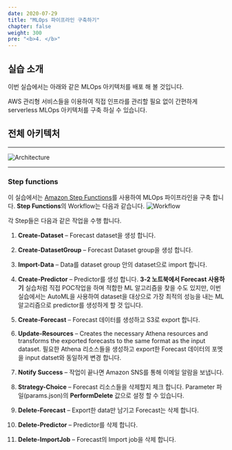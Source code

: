 ```yaml
---
date: 2020-07-29
title: "MLOps 파이프라인 구축하기"
chapter: false
weight: 300
pre: "<b>4. </b>"
---
```


## 실습 소개
이번 실습에서는 아래와 같은 MLOps 아키텍처를 배포 해 볼 것입니다.

AWS 관리형 서비스들을 이용하여 직접 인프라를 관리할 필요 없이 간편하게 serverless MLOps 아키텍처를 구축 하실 수 있습니다.
## 전체 아키텍처
***
![Architecture](/images/mlops/archi.png)
***
### Step functions
이 실습에서는 [Amazon Step Functions](https://aws.amazon.com/ko/step-functions/)를 사용하여 MLOps 파이프라인을 구축 합니다. **Step Functions**의 Workflow는 다음과 같습니다.
![Workflow](/images/mlops/stepfunction_workflow.png)

각 Step들은 다음과 같은 작업을 수행 합니다.

1. **Create-Dataset** – Forecast dataset을 생성 합니다. 

2. **Create-DatasetGroup** – Forecast Dataset group을 생성 합니다.

3. **Import-Data** – Data를 dataset group 안의 dataset으로 import 합니다.

4. **Create-Predictor** – Predictor를 생성 합니다. **3-2 노트북에서 Forecast 사용하기** 실습처럼 직접 POC작업을 하며 적합한 ML 알고리즘을 찾을 수도 있지만, 이번 실습에서는 AutoML을 사용하여 dataset을 대상으로 가장 최적의 성능을 내는 ML 알고리즘으로 predictor를 생성하게 할 것 입니다.

5. **Create-Forecast** – Forecast 데이터를 생성하고 S3로 export 합니다.

6. **Update-Resources** – Creates the necessary Athena resources and transforms the exported forecasts to the same format as the input dataset. 필요한 Athena 리소스들을 생성하고 export한 Forecast 데이터의 포멧을 input datset와 동일하게 변경 합니다.

7. **Notify Success** – 작업이 끝나면 Amazon SNS를 통해 이메일 알람을 보냅니다.

8. **Strategy-Choice**  – Forecast 리소스들을 삭제할지 체크 합니다. Parameter 파일(params.json)의 **PerformDelete** 값으로 설정 할 수 있습니다.

9. **Delete-Forecast** – Export한 data만 남기고 Forecast는 삭제 합니다.

10. **Delete-Predictor** – Predictor를 삭제 합니다.

11. **Delete-ImportJob** – Forecast의 Import job을 삭제 합니다.